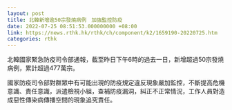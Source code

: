 ```yaml
---
layout: post
title: 北韓新增逾50宗發燒病例　加強監控防疫
date: 2022-07-25 08:51:53.000000000 +08:00
link: https://news.rthk.hk/rthk/ch/component/k2/1659190-20220725.htm
categories: rthk
---
```


北韓國家緊急防疫司令部通報，截至昨日下午6時的過去一日，新增超過50宗發燒病例，累計超過477萬宗。

國家防疫司令部對群眾中有可能出現的防疫規定違反現象嚴加監控，不斷提高危機意識、責任意識，派遣檢視小組，查補防疫漏洞，糾正不正常情況，工作人員對造成惡性傳染病傳播空間的現象追究責任。
